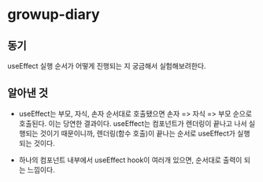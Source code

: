 # growup-diary

## 동기

useEffect 실행 순서가 어떻게 진행되는 지 궁금해서 실험해보려한다.

## 알아낸 것

- useEffect는 부모, 자식, 손자 순서대로 호출됐으면 손자 => 자식 => 부모 순으로 호출된다. 이는 당연한 결과이다. useEffect는 컴포넌트가 렌더링이 끝나고 나서 실행되는 것이기 때문이니까, 렌더링(함수 호출)이 끝나는 순서로 useEffect가 실행되는 것이다.

- 하나의 컴포넌트 내부에서 useEffect hook이 여러개 있으면, 순서대로 출력이 되는 느낌이다.
